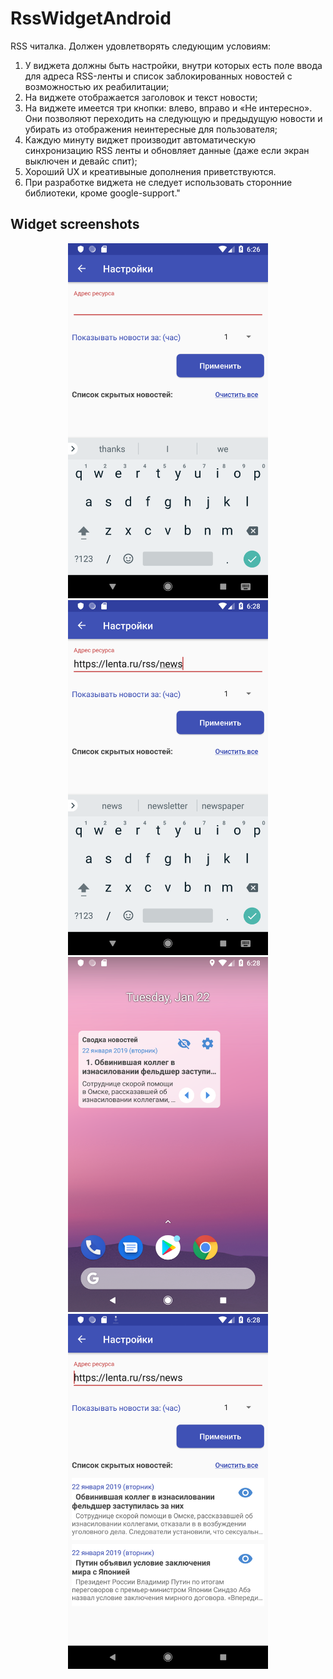 # RssWidgetAndroid

RSS читалка. Должен удовлетворять следующим условиям:
1) У виджета должны быть настройки, внутри которых есть поле ввода для адреса RSS-ленты и список заблокированных новостей с возможностью их реабилитации;
2) На виджете отображается заголовок и текст новости;
3) На виджете имеется три кнопки: влево, вправо и «Не интересно». Они позволяют переходить на следующую и предыдущую новости и убирать из отображения неинтересные для пользователя;
4) Каждую минуту виджет производит автоматическую синхронизацию RSS ленты и обновляет данные (даже если экран выключен и девайс спит);
5) Хороший UX и креативыные дополнения приветствуются.
6) При разработке виджета не следует использовать сторонние библиотеки, кроме google-support."


## Widget screenshots
<div align="center">
<img width="320" height="568" src="./screens/Screenshot_1548170804.png"/>
<img width="320" height="568" src="./screens/Screenshot_1548170892.png"/>
<img width="320" height="568" src="./screens/Screenshot_1548170903.png"/>
<img width="320" height="568" src="./screens/Screenshot_1548170925.png"/>
</div>
